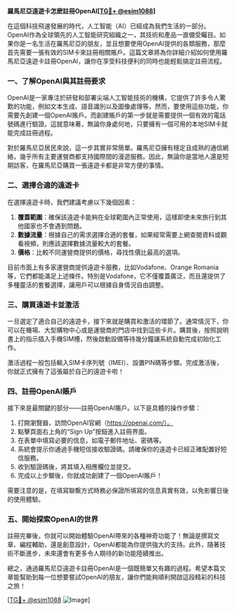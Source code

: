 **羅馬尼亞遠遊卡怎麽註冊OpenAI[[TG💪+ @esim1088](https://t.me/s/esim1088)]**

在這個科技飛速發展的時代，人工智能（AI）已經成為我們生活的一部分。OpenAI作為全球領先的人工智能研究組織之一，其技術和產品一直備受矚目。如果你是一名生活在羅馬尼亞的朋友，並且想要使用OpenAI提供的各類服務，那麼首先需要一張有效的SIM卡來註冊相關賬戶。這篇文章將為你詳細介紹如何使用羅馬尼亞遠遊卡註冊OpenAI，讓你在享受科技便利的同時也能輕鬆搞定註冊流程。

### 一、了解OpenAI與其註冊要求

OpenAI是一家專注於研發和部署尖端人工智能技術的機構，它提供了許多令人驚歎的功能，例如文本生成、語音識別以及圖像處理等。然而，要使用這些功能，你需要先創建一個OpenAI賬戶。而創建賬戶的第一步就是需要提供一個有效的電話號碼進行驗證。這就意味著，無論你身處何地，只要擁有一個可用的本地SIM卡就能完成註冊過程。

對於羅馬尼亞居民來說，這一步其實非常簡單。羅馬尼亞擁有穩定且成熟的通信網絡，幾乎所有主要運營商都支持國際間的漫遊服務。因此，無論你是當地人還是短期訪客，在羅馬尼亞購買一張遠遊卡都是非常方便的事情。

### 二、選擇合適的遠遊卡

在選擇遠遊卡時，我們建議考慮以下幾個因素：

1. **覆蓋範圍**：確保該遠遊卡能夠在全球範圍內正常使用，這樣即使未來旅行到其他國家也不會遇到問題。
2. **數據流量**：根據自己的需求選擇合適的套餐，如果經常需要上網查閱資料或觀看視頻，則應該選擇數據流量較大的套餐。
3. **價格**：比較不同運營商提供的價格，尋找性價比最高的選項。

目前市面上有多家運營商提供遠遊卡服務，比如Vodafone、Orange Romania等，它們都能滿足上述條件。特別是Vodafone，它不僅覆蓋廣泛，而且還提供了多種靈活的套餐選擇，讓用戶可以根據自身情況自由調整。

### 三、購買遠遊卡並激活

一旦選定了適合自己的遠遊卡，接下來就是購買和激活的環節了。通常情況下，你可以在機場、大型購物中心或是運營商的門店中找到這些卡片。購買後，按照說明書上的指示插入手機SIM槽，然後啟動設備等待幾分鐘讓系統自動完成初始化工作。

激活過程一般包括輸入SIM卡序列號（IMEI）、設置PIN碼等步驟。完成激活後，你就正式擁有了這張屬於自己的遠遊卡啦！

### 四、註冊OpenAI賬戶

接下來是最關鍵的部分——註冊OpenAI賬戶。以下是具體的操作步驟：

1. 打開瀏覽器，訪問OpenAI官網（https://openai.com/）。
2. 點擊頁面右上角的“Sign Up”按鈕進入註冊界面。
3. 在表單中填寫必要的信息，如電子郵件地址、密碼等。
4. 系統會提示你通過手機短信接收驗證碼。請確保你的遠遊卡已經正確配置好短信服務。
5. 收到驗證碼後，將其填入相應欄位並提交。
6. 完成以上步驟後，你就成功創建了一個OpenAI賬戶！

需要注意的是，在填寫聯繫方式時務必保證所填寫的信息真實有效，以免影響日後的使用體驗。

### 五、開始探索OpenAI的世界

註冊完畢後，你就可以開始體驗OpenAI帶來的各種神奇功能了！無論是撰寫文章、編程輔助，還是創意設計，OpenAI都能為你提供強大的支持。此外，隨著技術不斷進步，未來還會有更多令人期待的新功能陸續推出。

總之，通過羅馬尼亞遠遊卡註冊OpenAI是一個既簡單又有趣的過程。希望本篇文章能幫助到每一位想要嘗試OpenAI的朋友，讓你們能夠順利開啟這段精彩的科技之旅！

[[TG💪+ @esim1088](https://t.me/s/esim1088) ![Image](https://i.postimg.cc/4NQfJmqS/Snipaste-2025-05-13-00-14-12.png)]